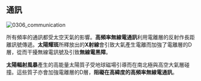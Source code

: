 ## 通訊

![0306_communication](./static/0306_communication.png)

所有頻率的通訊都受太空天氣的影響。**高頻率無線電通訊**利用電離層的反射作長距離訊號傳遞。**太陽耀斑**所釋放出的**X射線**會引致大氣產生電離而加強了電離層的D層，從而干擾無線電訊號及引致**無線電黑障**。

**太陽輻射風暴**產生的高能量太陽質子受地球磁場引導而在南北極與高空大氣層碰撞。這些質子亦會加強電離層的D層，**阻礙在高緯度的高頻率無線電通訊**。
